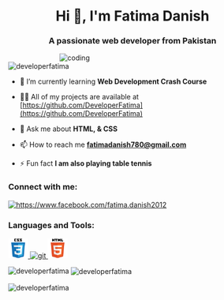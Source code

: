 <h1 align="center">Hi 👋, I'm Fatima Danish</h1>
<h3 align="center">A passionate web developer from Pakistan</h3>
<img align="right" alt="coding" width="400px" src="https://user-images.githubusercontent.com/55389276/140866485-8fb1c876-9a8f-4d6a-98dc-08c4981eaf70.gif"></img>
<p align="left"> <img src="https://komarev.com/ghpvc/?username=developerfatima&label=Profile%20views&color=0e75b6&style=flat" alt="developerfatima" /> </p>

- 🌱 I’m currently learning **Web Development Crash Course**

- 👨‍💻 All of my projects are available at [https://github.com/DeveloperFatima](https://github.com/DeveloperFatima)

- 💬 Ask me about **HTML, & CSS**

- 📫 How to reach me **fatimadanish780@gmail.com**

- ⚡ Fun fact **I am also playing table tennis**

<h3 align="left">Connect with me:</h3>
<p align="left">
<a href="https://fb.com/https://www.facebook.com/fatima.danish2012" target="blank"><img align="center" src="https://raw.githubusercontent.com/rahuldkjain/github-profile-readme-generator/master/src/images/icons/Social/facebook.svg" alt="https://www.facebook.com/fatima.danish2012" height="30" width="40" /></a>
</p>

<h3 align="left">Languages and Tools:</h3>
<p align="left"> <a href="https://www.w3schools.com/css/" target="_blank" rel="noreferrer"> <img src="https://raw.githubusercontent.com/devicons/devicon/master/icons/css3/css3-original-wordmark.svg" alt="css3" width="40" height="40"/> </a> <a href="https://git-scm.com/" target="_blank" rel="noreferrer"> <img src="https://www.vectorlogo.zone/logos/git-scm/git-scm-icon.svg" alt="git" width="40" height="40"/> </a> <a href="https://www.w3.org/html/" target="_blank" rel="noreferrer"> <img src="https://raw.githubusercontent.com/devicons/devicon/master/icons/html5/html5-original-wordmark.svg" alt="html5" width="40" height="40"/> </a> </p>

<p><img align="left" src="https://github-readme-stats.vercel.app/api/top-langs?username=developerfatima&show_icons=true&locale=en&layout=compact" alt="developerfatima" /></p>

<p>&nbsp;<img align="center" src="https://github-readme-stats.vercel.app/api?username=developerfatima&show_icons=true&locale=en" alt="developerfatima" /></p>

<p><img align="center" src="https://github-readme-streak-stats.herokuapp.com/?user=developerfatima&" alt="developerfatima" /></p>
